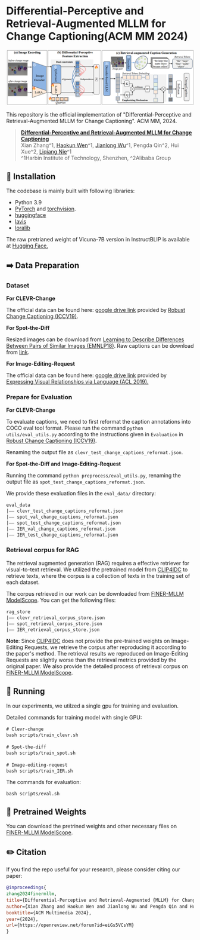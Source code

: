 # Differential-Perceptive and Retrieval-Augmented MLLM for Change Captioning(ACM MM 2024)

![FINER-MLLM Framework](figs/framework.png)

This repository is the official implementation of "Differential-Perceptive and Retrieval-Augmented MLLM for Change Captioning". ACM MM, 2024.

> **[Differential-Perceptive and Retrieval-Augmented MLLM for Change Captioning](https://openreview.net/pdf?id=eiGs5VCsYM)**<br>
> Xian Zhang^1, [Haokun Wen](https://haokunwen.github.io/)^1,  [Jianlong Wu](https://jlwu1992.github.io)^1, Pengda Qin^2, Hui Xue^2, [Liqiang Nie](https://liqiangnie.github.io/)^1<br>
> ^1Harbin Institute of Technology, Shenzhen, ^2Alibaba Group

## 🔨 Installation

The codebase is mainly built with following libraries:

- Python 3.9
- [PyTorch](https://pytorch.org/) and [torchvision](https://github.com/pytorch/vision). 
- [huggingface]()
- [lavis](https://pypi.org/project/salesforce-lavis/)
- [loralib](https://pypi.org/project/loralib/)

The raw pretrianed weight of Vicuna-7B version in InstructBLIP is available at [Hugging Face.](https://huggingface.co/Salesforce/instructblip-vicuna-7b) 

## ➡️ Data Preparation

### Dataset

**For CLEVR-Change**

The official data can be found here: [google drive link](https://drive.google.com/file/d/1HJ3gWjaUJykEckyb2M0MB4HnrJSihjVe/view) provided by [Robust Change Captioning (ICCV19)](https://github.com/Seth-Park/RobustChangeCaptioning).

**For Spot-the-Diff**

Resized images can be download from [Learning to Describe Differences Between Pairs of Similar Images (EMNLP18)](https://github.com/harsh19/spot-the-diff/blob/master/data/get_images.txt). Raw captions can be download from [link](https://github.com/harsh19/spot-the-diff/tree/master/data/annotations). 

**For Image-Editing-Request**

The official data can be found here: [google drive link](https://drive.google.com/drive/folders/1p_hkPwRUiLl1RHV3DkzQk3ti-GzHzT7O) provided by [Expressing Visual Relationships via Language (ACL 2019).](https://github.com/airsplay/VisualRelationships)



### Prepare for Evaluation

**For CLEVR-Change**

To evaluate captions, we need to first reformat the caption annotations into COCO eval tool format. Please run the command `python utils/eval_utils.py` according to the instructions given in `Evaluation` in [Robust Change Captioning (ICCV19)](https://github.com/Seth-Park/RobustChangeCaptioning).

Renaming the output file as `clevr_test_change_captions_reformat.json`.

**For Spot-the-Diff and Image-Editing-Request**

Running the command `python preprocess/eval_utils.py`, renaming the output file as `spot_test_change_captions_reformat.json`.

We provide these evaluation files in the `eval_data/` directory:

```
eval_data
|–– clevr_test_change_captions_reformat.json
|–– spot_val_change_captions_reformat.json
|–– spot_test_change_captions_reformat.json
|–– IER_val_change_captions_reformat.json
|–– IER_test_change_captions_reformat.json
```



### Retrieval corpus for RAG

The retrieval augmented generation (RAG) requires a effective retriever for visual-to-text retrieval. We utilized the pretrained model from [CLIP4IDC](https://github.com/sushizixin/CLIP4IDC/tree/master) to retrieve texts, where the corpus is a collection of texts in the training set of each dataset.

The corpus retrieved in our work can be downloaded from [FINER-MLLM ModelScope](https://www.modelscope.cn/models/izhangxian/FINER-MLLM). You can get the following files:

```
rag_store
|–– clevr_retrieval_corpus_store.json
|–– spot_retrieval_corpus_store.json
|–– IER_retrieval_corpus_store.json
```

**Note**: Since  [CLIP4IDC](https://github.com/sushizixin/CLIP4IDC/tree/master) does not provide the pre-trained weights on Image-Editing Requests, we retrieve the corpus after reproducing it according to the paper's method. The retrieval results we reproduced on Image-Editing Requests are slightly worse than the retrieval metrics provided by the original paper. We also provide the detailed process of retrieval corpus on [FINER-MLLM ModelScope](https://www.modelscope.cn/models/izhangxian/FINER-MLLM).



## 🔄 Running

In our experiments, we utilzed a single gpu for training and evaluation.

Detailed commands for training model with single GPU:

```
# Clevr-change
bash scripts/train_clevr.sh

# Spot-the-diff
bash scripts/train_spot.sh

# Image-editing-request
bash scripts/train_IER.sh
```

The commands for evaluation:

```
bash scripts/eval.sh
```



## 📍 Pretrained Weights
You can download the pretrined weights and other necessary files on [FINER-MLLM ModelScope](https://www.modelscope.cn/models/izhangxian/FINER-MLLM).



## ✏️ Citation
If you find the repo useful for your research, please consider citing our paper:
```bibtex
@inproceedings{
zhang2024finermllm,
title={Differential-Perceptive and Retrieval-Augmented {MLLM} for Change Captioning},
author={Xian Zhang and Haokun Wen and Jianlong Wu and Pengda Qin and Hui Xue' and Liqiang Nie},
booktitle={ACM Multimedia 2024},
year={2024},
url={https://openreview.net/forum?id=eiGs5VCsYM}
}
```

